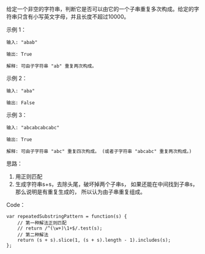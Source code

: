 给定一个非空的字符串，判断它是否可以由它的一个子串重复多次构成。给定的字符串只含有小写英文字母，并且长度不超过10000。

示例 1：


```
输入: "abab"

输出: True

解释: 可由子字符串 "ab" 重复两次构成。
```

示例 2：


```
输入: "aba"

输出: False
```

示例 3：


```
输入: "abcabcabcabc"

输出: True

解释: 可由子字符串 "abc" 重复四次构成。 (或者子字符串 "abcabc" 重复两次构成。)
```

思路：
1. 用正则匹配
2. 生成字符串s+s，去除头尾，破坏掉两个子串s，
如果还能在中间找到子串s，那么说明是有重复生成的，
所以认为由子串重复组成。

Code： 
```
var repeatedSubstringPattern = function(s) {
    // 第一种解法正则匹配
    // return /^(\w+)\1+$/.test(s);
    // 第二种解法
    return (s + s).slice(1, (s + s).length - 1).includes(s);
};

```